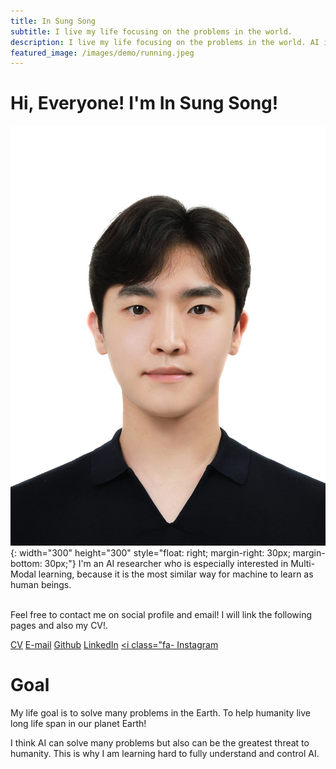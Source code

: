 ```yaml
---
title: In Sung Song
subtitle: I live my life focusing on the problems in the world.  
description: I live my life focusing on the problems in the world. AI is the technology that humanity must learn and control. It can solve many problems but also can be the greatest threat to humanity. I want to learn to control AI.
featured_image: /images/demo/running.jpeg
---
```


# Hi, Everyone! I'm In Sung Song!

![Profile](/images/demo/issong.jpg){: width="300" height="300" style="float: right; margin-right: 30px; margin-bottom: 30px;"}
I'm an AI researcher who is especially interested in Multi-Modal learning, because it is the most similar way for machine to learn as human beings. 

<br/>
Feel free to contact me on social profile and email! I will link the following pages and also my CV!.

<a href="/pdf/송인성_CV.pdf" target="_blank" class="button button--medium"><i class="fa fa-file-pdf"></i> CV</a>
<a href="mailto:insungsong5@gmail.com" class="button button--medium"><i class="fa fa-envelope"></i> E-mail</a>
<a href="https://github.com/solversong" target="_blank" class="button button--medium"><i class="fa-brands fa-github"></i> Github</a>
<a href="https://www.linkedin.com/in/in-sung-song-437639271/" target="_blank" class="button button--medium"><i class="fa-brands fa-linkedin"></i> LinkedIn</a>
<a href="https://www.instagram.com/is_motivation_ss0ng/" class="button button--large"><i class="fa-</i> Instagram</a>
<br/>

# Goal

My life goal is to solve many problems in the Earth. To help humanity live long life span in our planet Earth!

I think AI can solve many problems but also can be the greatest threat to humanity. This is why I am learning hard to fully understand and control AI. 



